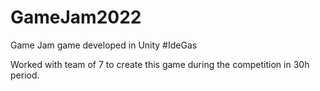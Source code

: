 # GameJam2022

Game Jam game developed in Unity #IdeGas

Worked with team of 7 to create this game during the competition in 30h period.
